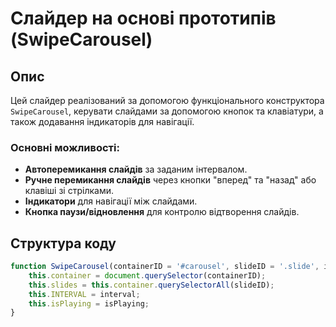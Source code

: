 # Слайдер на основі прототипів (SwipeCarousel)

## Опис

Цей слайдер реалізований за допомогою функціонального конструктора `SwipeCarousel`, керувати слайдами за допомогою кнопок та клавіатури, а також додавання індикаторів для навігації.

### Основні можливості:

- **Автоперемикання слайдів** за заданим інтервалом.
- **Ручне перемикання слайдів** через кнопки "вперед" та "назад" або клавіші зі стрілками.
- **Індикатори** для навігації між слайдами.
- **Кнопка паузи/відновлення** для контролю відтворення слайдів.

## Структура коду

```javascript
function SwipeCarousel(containerID = '#carousel', slideID = '.slide', interval = 2000, isPlaying = true) {
    this.container = document.querySelector(containerID);
    this.slides = this.container.querySelectorAll(slideID);
    this.INTERVAL = interval;
    this.isPlaying = isPlaying;
}
